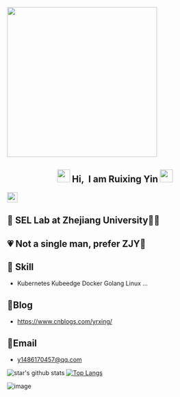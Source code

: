 
<img src="https://camo.githubusercontent.com/3b7c592ede97b6138ffd4b1cc1541c2f3b11fd39/687474703a2f2f33312e6d656469612e74756d626c722e636f6d2f31376665613932306666333665663466356238373764353231366137616164392f74756d626c725f6d6f39786a65387a5a34317163626975666f315f313238302e676966" height="350px" width ="350px">

<h2 align="Center"> <img src="https://github.com/TheDudeThatCode/TheDudeThatCode/blob/master/Assets/Hi.gif" width="30"> Hi,&nbsp I am Ruixing Yin <img src="https://media.giphy.com/media/WUlplcMpOCEmTGBtBW/giphy.gif" width="30"> </h3>
<img src="https://github.com/TheDudeThatCode/TheDudeThatCode/blob/master/Assets/Earth.gif" width="24px">

## 🏫 SEL Lab at Zhejiang University👨‍🎓

## 💗 Not a single man, prefer ZJY🐑

## 🔨 Skill

- Kubernetes	Kubeedge	Docker	Golang	Linux	...



## 🧣Blog

- https://www.cnblogs.com/yrxing/



## 📮Email

- y1486170457@qq.com

![star's github stats](https://github-readme-stats.vercel.app/api?username=YRXING&show_icons=true&count_private=true&&include_all_commits=true&theme=buefy)
[![Top Langs](https://github-readme-stats.vercel.app/api/top-langs/?username=YRXING&layout=compact)](https://github.com/anuraghazra/github-readme-stats)

![image](https://tva1.sinaimg.cn/large/008i3skNly1grjx6vwqkkg30oq08cwom.gif)


